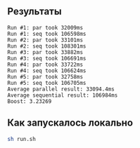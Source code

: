 ## Результаты
```
Run #1: par took 32009ms
Run #1: seq took 106598ms
Run #2: par took 33101ms
Run #2: seq took 108301ms
Run #3: par took 33882ms
Run #3: seq took 106691ms
Run #4: par took 33722ms
Run #4: seq took 106624ms
Run #5: par took 32758ms
Run #5: seq took 106705ms
Average parallel result: 33094.4ms
Average sequential result: 106984ms
Boost: 3.23269
```

## Как запускалось локально

```bash
sh run.sh
```